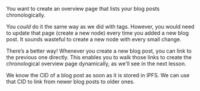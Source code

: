 You want to create an overview page that lists your blog posts chronologically.

You *could* do it the same way as we did with tags. However, you would need to update that page (create a new node) every time you added a new blog post. It sounds wasteful to create a new node with every small change.

There’s a better way! Whenever you create a new blog post, you can link to the previous one directly. This enables you to walk those links to create the chronological overview page dynamically, as we'll see in the next lesson.

We know the CID of a blog post as soon as it is stored in IPFS. We can use that CID to link from newer blog posts to older ones.
